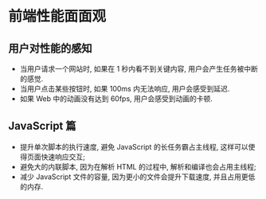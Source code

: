 # 前端性能面面观

## 用户对性能的感知

- 当用户请求一个网站时, 如果在 1 秒内看不到关键内容, 用户会产生任务被中断的感觉.
- 当用户点击某些按钮时, 如果 100ms 内无法响应, 用户会感受到延迟.
- 如果 Web 中的动画没有达到 60fps, 用户会感受到动画的卡顿.

## JavaScript 篇

- 提升单次脚本的执行速度, 避免 JavaScript 的长任务霸占主线程, 这样可以使得页面快速响应交互;
- 避免大的内联脚本, 因为在解析 HTML 的过程中, 解析和编译也会占用主线程;
- 减少 JavaScript 文件的容量, 因为更小的文件会提升下载速度, 并且占用更低的内存.
